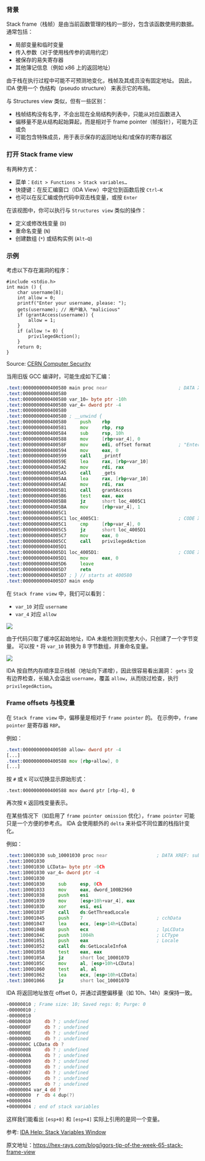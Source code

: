 ### 背景

Stack frame（栈帧）是由当前函数管理的栈的一部分，包含该函数使用的数据。 通常包括：

- 局部变量和临时变量
- 传入参数（对于使用栈传参的调用约定）
- 被保存的易失寄存器
- 其他簿记信息（例如 x86 上的返回地址）

由于栈在执行过程中可能不可预测地变化，栈帧及其成员没有固定地址。 因此，IDA 使用一个 伪结构（pseudo structure） 来表示它的布局。

与 Structures view 类似，但有一些区别：

- 栈帧结构没有名字，不会出现在全局结构列表中，只能从对应函数进入
- 偏移量不是从结构起始算起，而是相对于 frame pointer（帧指针），可能为正或负
- 可能包含特殊成员，用于表示保存的返回地址和/或保存的寄存器区

### 打开 Stack frame view

有两种方式：

- 菜单：`Edit > Functions > Stack variables…`
- 快捷键：在反汇编窗口（IDA View）中定位到函数后按 `Ctrl–K`
- 也可以在反汇编或伪代码中双击栈变量，或按 `Enter`

在该视图中，你可以执行与 `Structures view` 类似的操作：

- 定义或修改栈变量 (`D`)
- 重命名变量 (`N`)
- 创建数组 (`*`) 或结构实例 (`Alt–Q`)

### 示例

考虑以下存在漏洞的程序：

```
#include <stdio.h>
int main () {
    char username[8];
    int allow = 0;
    printf("Enter your username, please: ");
    gets(username); // 用户输入 "malicious"
    if (grantAccess(username)) {
        allow = 1;
    }
    if (allow != 0) {
        privilegedAction();
    }
    return 0;
}

```

Source: [CERN Computer Security](https://security.web.cern.ch/recommendations/en/codetools/c.shtml)

当用旧版 GCC 编译时，可能生成如下汇编：

```asm
.text:0000000000400580 main proc near                          ; DATA XREF: _start+1D↑o
.text:0000000000400580
.text:0000000000400580 var_10= byte ptr -10h
.text:0000000000400580 var_4= dword ptr -4
.text:0000000000400580
.text:0000000000400580 ; __unwind {
.text:0000000000400580     push    rbp
.text:0000000000400581     mov     rbp, rsp
.text:0000000000400584     sub     rsp, 10h
.text:0000000000400588     mov     [rbp+var_4], 0
.text:000000000040058F     mov     edi, offset format          ; "Enter your username, please: "
.text:0000000000400594     mov     eax, 0
.text:0000000000400599     call    _printf
.text:000000000040059E     lea     rax, [rbp+var_10]
.text:00000000004005A2     mov     rdi, rax
.text:00000000004005A5     call    _gets
.text:00000000004005AA     lea     rax, [rbp+var_10]
.text:00000000004005AE     mov     rdi, rax
.text:00000000004005B1     call    grantAccess
.text:00000000004005B6     test    eax, eax
.text:00000000004005B8     jz      short loc_4005C1
.text:00000000004005BA     mov     [rbp+var_4], 1
.text:00000000004005C1
.text:00000000004005C1 loc_4005C1:                             ; CODE XREF: main+38↑j
.text:00000000004005C1     cmp     [rbp+var_4], 0
.text:00000000004005C5     jz      short loc_4005D1
.text:00000000004005C7     mov     eax, 0
.text:00000000004005CC     call    privilegedAction
.text:00000000004005D1
.text:00000000004005D1 loc_4005D1:                             ; CODE XREF: main+45↑j
.text:00000000004005D1     mov     eax, 0
.text:00000000004005D6     leave
.text:00000000004005D7     retn
.text:00000000004005D7 ; } // starts at 400580
.text:00000000004005D7 main endp
```

在 `Stack frame view` 中，我们可以看到：

- `var_10` 对应 `username`
- `var_4` 对应 `allow`

![](assets/2021/11/stackframe1.png)

由于代码只取了缓冲区起始地址，IDA 未能检测到完整大小，只创建了一个字节变量。 可以按 `*` 将 `var_10` 转换为 8 字节数组，并重命名变量。

![](assets/2021/11/stackframe2.png)

IDA 按自然内存顺序显示栈帧（地址向下递增），因此很容易看出漏洞： `gets` 没有边界检查，长输入会溢出 `username`，覆盖 `allow`，从而绕过检查，执行 `privilegedAction`。

### Frame offsets 与栈变量

在 `Stack frame view` 中，偏移量是相对于 `frame pointer` 的。 在示例中，`frame pointer` 是寄存器 `RBP`。

例如：

```asm
.text:0000000000400580 allow= dword ptr -4
[...]
.text:0000000000400588 mov [rbp+allow], 0
[...]
```

按 `#` 或 `K` 可以切换显示原始形式：

```
.text:0000000000400588 mov dword ptr [rbp-4], 0
```

再次按 `K` 返回栈变量表示。

在某些情况下（如启用了 `frame pointer omission` 优化），`frame pointer` 可能只是一个方便的参考点。 IDA 会使用额外的 `delta` 来补偿不同位置的栈指针变化。

例如：

```asm
.text:10001030 sub_10001030 proc near                  ; DATA XREF: sub_100010B0:loc_100010E7↓o
.text:10001030
.text:10001030 LCData= byte ptr -0Ch
.text:10001030 var_4= dword ptr -4
.text:10001030
.text:10001030     sub     esp, 0Ch
.text:10001033     mov     eax, dword_100B2960
.text:10001038     push    esi
.text:10001039     mov     [esp+10h+var_4], eax
.text:1000103D     xor     esi, esi
.text:1000103F     call    ds:GetThreadLocale
.text:10001045     push    7                           ; cchData
.text:10001047     lea     ecx, [esp+14h+LCData]
.text:1000104B     push    ecx                         ; lpLCData
.text:1000104C     push    1004h                       ; LCType
.text:10001051     push    eax                         ; Locale
.text:10001052     call    ds:GetLocaleInfoA
.text:10001058     test    eax, eax
.text:1000105A     jz      short loc_1000107D
.text:1000105C     mov     al, [esp+10h+LCData]
.text:10001060     test    al, al
.text:10001062     lea     ecx, [esp+10h+LCData]
.text:10001066     jz      short loc_1000107D
```

IDA 将返回地址放在 offset 0，并通过调整偏移量（如 10h、14h）来保持一致。

```asm
-00000010 ; Frame size: 10; Saved regs: 0; Purge: 0
-00000010 ;
-00000010
-00000010     db ? ; undefined
-0000000F     db ? ; undefined
-0000000E     db ? ; undefined
-0000000D     db ? ; undefined
-0000000C LCData db ?
-0000000B     db ? ; undefined
-0000000A     db ? ; undefined
-00000009     db ? ; undefined
-00000008     db ? ; undefined
-00000007     db ? ; undefined
-00000006     db ? ; undefined
-00000005     db ? ; undefined
-00000004 var_4 dd ?
+00000000  r  db 4 dup(?)
+00000004
+00000004 ; end of stack variables
```

这样我们能看出 `[esp+8]` 和 `[esp+4]` 实际上引用的是同一个变量。

参考: [IDA Help: Stack Variables Window](https://www.hex-rays.com/products/ida/support/idadoc/488.shtml)

原文地址：https://hex-rays.com/blog/igors-tip-of-the-week-65-stack-frame-view
